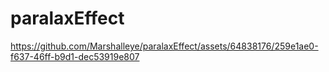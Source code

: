# paralaxEffect

https://github.com/Marshalleye/paralaxEffect/assets/64838176/259e1ae0-f637-46ff-b9d1-dec53919e807

